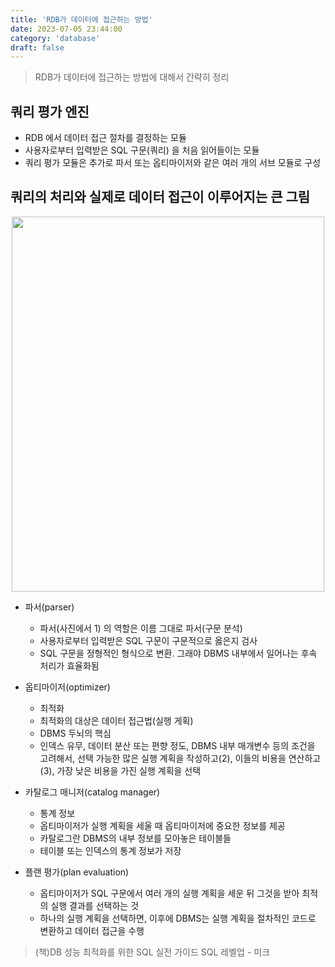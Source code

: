 ```yaml
---
title: 'RDB가 데이터에 접근하는 방법'
date: 2023-07-05 23:44:00
category: 'database'
draft: false
---
```


> RDB가 데이터에 접근하는 방법에 대해서 간략히 정리

## 쿼리 평가 엔진
- RDB 에서 데이터 접근 절차를 결정하는 모듈
- 사용자로부터 입력받은 SQL 구문(쿼리) 을 처음 읽어들이는 모듈
- 쿼리 평가 모듈은 추가로 파서 또는 옵티마이저와 같은 여러 개의 서브 모듈로 구성


## 쿼리의 처리와 실제로 데이터 접근이 이루어지는 큰 그림
<img src='https://github.com/Highjune/TIL/assets/57219160/17a32f18-4d05-495d-8436-56aee8bed260' style='display: block; margin: 0 auto;' width='500' height='600' >

- 파서(parser)
	- 파서(사진에서 1) 의 역할은 이름 그대로 파서(구문 분석)
	- 사용자로부터 입력받은 SQL 구문이 구문적으로 옳은지 검사
	- SQL 구문을 정형적인 형식으로 변환. 그래야 DBMS 내부에서 일어나는 후속 처리가 효율화됨
- 옵티마이저(optimizer)
	- 최적화
	- 최적화의 대상은 데이터 접근법(실행 게획)
	- DBMS 두뇌의 핵심
	- 인덱스 유무, 데이터 분산 또는 편향 정도, DBMS 내부 매개변수 등의 조건을 고려해서, 선택 가능한 많은 실행 계획을 작성하고(2), 이들의 비용을 연산하고(3), 가장 낮은 비용을 가진 실행 계획을 선택

- 카탈로그 매니저(catalog manager)
	- 통계 정보
	- 옵티마이저가 실행 계획을 세울 때 옵티마이저에 중요한 정보를 제공
	- 카탈로그란 DBMS의 내부 정보를 모아놓은 테이블들
	- 테이블 또는 인덱스의 통계 정보가 저장
	
- 플랜 평가(plan evaluation)	
	- 옵티마이저가 SQL 구문에서 여러 개의 실행 계획을 세운 뒤 그것을 받아 최적의 실행 결과를 선택하는 것
	- 하나의 실행 계획을 선택하면, 이후에 DBMS는 실행 계획을 절차적인 코드로 변환하고 데이터 접근을 수행




> (책)DB 성능 최적화를 위한 SQL 실전 가이드 SQL 레벨업 - 미크 